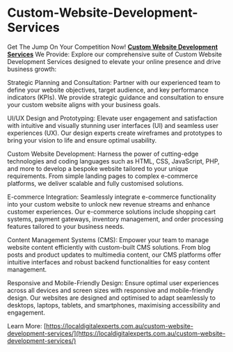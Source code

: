 # Custom-Website-Development-Services
Get The Jump On Your Competition Now!
[**Custom Website Development Services**](https://localdigitalexperts.com.au/custom-website-development-services/) We Provide:
Explore our comprehensive suite of Custom Website Development Services designed to elevate your online presence and drive business growth:

Strategic Planning and Consultation: Partner with our experienced team to define your website objectives, target audience, and key performance indicators (KPIs). We provide strategic guidance and consultation to ensure your custom website aligns with your business goals.

UI/UX Design and Prototyping: Elevate user engagement and satisfaction with intuitive and visually stunning user interfaces (UI) and seamless user experiences (UX). Our design experts create wireframes and prototypes to bring your vision to life and ensure optimal usability.

Custom Website Development: Harness the power of cutting-edge technologies and coding languages such as HTML, CSS, JavaScript, PHP, and more to develop a bespoke website tailored to your unique requirements. From simple landing pages to complex e-commerce platforms, we deliver scalable and fully customised solutions.

E-commerce Integration: Seamlessly integrate e-commerce functionality into your custom website to unlock new revenue streams and enhance customer experiences. Our e-commerce solutions include shopping cart systems, payment gateways, inventory management, and order processing features tailored to your business needs.

Content Management Systems (CMS): Empower your team to manage website content efficiently with custom-built CMS solutions. From blog posts and product updates to multimedia content, our CMS platforms offer intuitive interfaces and robust backend functionalities for easy content management.

Responsive and Mobile-Friendly Design: Ensure optimal user experiences across all devices and screen sizes with responsive and mobile-friendly design. Our websites are designed and optimised to adapt seamlessly to desktops, laptops, tablets, and smartphones, maximising accessibility and engagement.

Learn More: [https://localdigitalexperts.com.au/custom-website-development-services/](https://localdigitalexperts.com.au/custom-website-development-services/)

